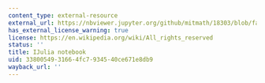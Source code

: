 ```yaml
---
content_type: external-resource
external_url: https://nbviewer.jupyter.org/github/mitmath/18303/blob/fall14/pset3-f14.ipynb
has_external_license_warning: true
license: https://en.wikipedia.org/wiki/All_rights_reserved
status: ''
title: IJulia notebook
uid: 33800549-3166-4fc7-9345-40ce671e8db9
wayback_url: ''
---
```

